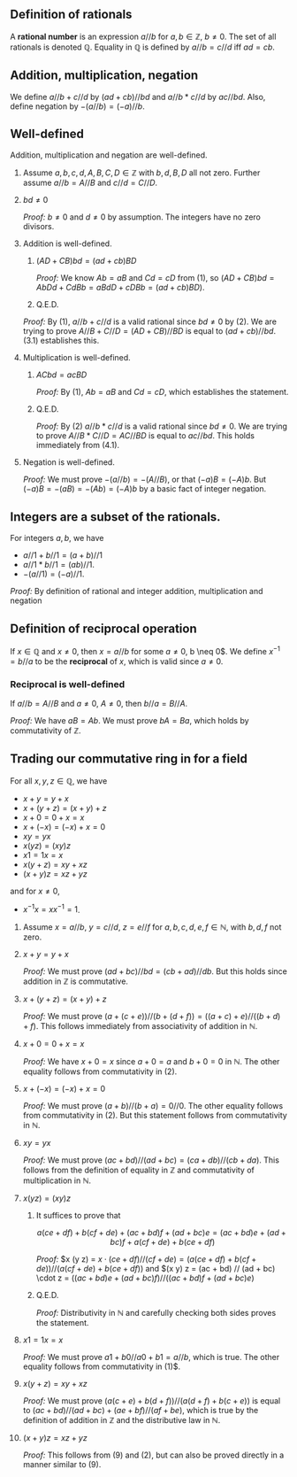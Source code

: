 ## Definition of rationals
A **rational number** is an expression $a // b$ for $a,b \in \mathbb{Z}$, $b \neq 0$. The set of all rationals is denoted $\mathbb{Q}$. Equality in $\mathbb{Q}$ is defined by $a // b = c // d$ iff $ad = cb$.

## Addition, multiplication, negation
We define $a // b + c // d$ by $(ad + cb) // bd$ and $a // b \ast c // d$ by $ac // bd$. Also, define negation by $-(a // b) = (-a) // b$.


## Well-defined
Addition, multiplication and negation are well-defined.

 1. Assume $a,b,c,d,A,B,C,D \in \mathbb{Z}$ with $b, d, B, D$ all not zero. Further assume $a // b = A // B$ and $c // d = C // D$.

 2. $bd \neq 0$

    *Proof:* $b \neq 0$ and $d \neq 0$ by assumption. The integers have no zero divisors.

 3. Addition is well-defined.

    1. $(AD + CB)bd = (ad + cb)BD$

       *Proof:* We know $Ab = aB$ and $Cd = cD$ from (1), so $(AD + CB)bd = AbDd + CdBb = aBdD + cDBb = (ad + cb)BD)$.

    3. Q.E.D.

    *Proof:* By (1), $a // b + c // d$ is a valid rational since $bd \neq 0$ by (2). We are trying to prove $A // B + C // D = (AD + CB) // BD$ is equal to $(ad + cb) // bd$. (3.1) establishes this.

 4. Multiplication is well-defined.

    1. $ACbd = acBD$

       *Proof:* By (1), $Ab = aB$ and $Cd = cD$, which establishes the statement.

    2. Q.E.D.

       *Proof:* By (2) $a //b \ast c // d$ is a valid rational since $bd \neq 0$. We are trying to prove $A // B \ast C // D = AC // BD$ is equal to $ac // bd$. This holds immediately from (4.1).

 5. Negation is well-defined.

    *Proof:* We must prove $-(a // b) = -(A // B)$, or that $(-a)B = (-A)b$. But $(-a)B = -(aB) = -(Ab) = (-A)b$ by a basic fact of integer negation.


## Integers are a subset of the rationals.
For integers $a, b$, we have

 - $a // 1 + b // 1 = (a + b) // 1$
 - $a // 1 \ast b // 1 = (a b) // 1$.
 - $-(a // 1) = (-a) // 1$.

*Proof:* By definition of rational and integer addition, multiplication and negation

## Definition of reciprocal operation
If $x \in \mathbb{Q}$ and $x \neq 0$, then $x = a // b$ for some $a \neq 0$, b \neq 0$. We define $x^{-1} = b // a$ to be the **reciprocal** of $x$, which is valid since $a \neq 0$.

### Reciprocal is well-defined
If $a // b = A // B$ and $a \neq 0$, $A \neq 0$, then $b // a = B // A$.

*Proof:* We have $aB = Ab$. We must prove $bA = Ba$, which holds by commutativity of $\mathbb{Z}$.


## Trading our commutative ring in for a field
For all $x, y, z \in \mathbb{Q}$, we have

 - $x + y = y + x$
 - $x + (y + z) = (x + y) + z$
 - $x + 0 = 0 + x = x$
 - $x + (-x) = (-x) + x = 0$
 - $x y = y x$
 - $x (y z) = (x y) z$
 - $x 1 = 1 x = x$
 - $x (y + z) = x y + x z$
 - $(x + y) z = x z + y z$

and for $x \neq 0$,

 - $x^{-1} x = x x^{-1} = 1$.

 1. Assume $x = a // b$, $y = c // d$, $z = e // f$ for $a, b, c, d, e, f \in \mathbb{N}$, with $b, d, f$ not zero.

 2. $x + y = y + x$

    *Proof:* We must prove $(ad + bc) // bd = (cb + ad) // db$. But this holds since addition in $\mathbb{Z}$ is commutative.

 3. $x + (y + z) = (x + y) + z$

    *Proof:* We must prove $(a + (c + e)) // (b + (d + f)) = ((a + c) + e) // ((b + d) + f)$. This follows immediately from associativity of addition in $\mathbb{N}$.

 4. $x + 0 = 0 + x = x$

    *Proof:* We have $x + 0 = x$ since $a + 0 = a$ and $b + 0 = 0$ in $\mathbb{N}$. The other equality follows from commutativity in (2).

 5. $x + (-x) = (-x) + x = 0$

    *Proof:* We must prove $(a + b) // (b + a) = 0 // 0$. The other equality follows from commutativity in (2). But this statement follows from commutativity in $\mathbb{N}$.

 6. $x y = y x$

    *Proof:* We must prove $(ac + bd) // (ad + bc) = (ca + db) // (cb + da)$. This follows from the definition of equality in $\mathbb{Z}$ and commutativity of multiplication in $\mathbb{N}$.

 7. $x (y z) = (x y) z$

    1. It suffices to prove that
     
       $$a(ce + df) + b(cf + de) + (ac + bd)f + (ad + bc)e = (ac + bd)e + (ad + bc)f + a(cf + de) + b(ce + df)$$

       *Proof:* $x (y z) = $x \cdot (ce + df) // (cf + de) = (a(ce + df) + b(cf + de)) // (a(cf + de) + b(ce + df))$ and $(x y) z = (ac + bd) // (ad + bc) \cdot z = $((ac + bd)e + (ad + bc)f) // ((ac + bd)f + (ad + bc)e)$

    2. Q.E.D.

       *Proof:* Distributivity in $\mathbb{N}$ and carefully checking both sides proves the statement.

 8. $x 1 = 1 x = x$

    *Proof:* We must prove $a1 + b0 // a0 + b1 = a // b$, which is true. The other equality follows from commutativity in (1)$.

 9. $x (y + z) = x y + x z$

    *Proof:* We must prove $(a(c + e) + b(d + f)) // (a(d + f) + b(c + e))$ is equal to $(ac + bd) // (ad + bc) + (ae + bf) // (af + be)$, which is true by the definition of addition in $\mathbb{Z}$ and the distributive law in $\mathbb{N}$.

 10. $(x + y) z = x z + y z$

     *Proof:* This follows from (9) and (2), but can also be proved directly in a manner similar to (9).
